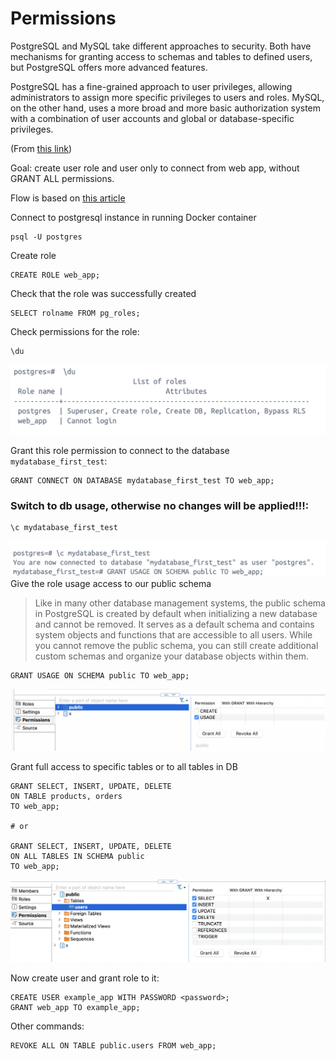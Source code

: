 # Permissions

PostgreSQL and MySQL take different approaches to security. Both have mechanisms for granting access to schemas and tables to defined users, but PostgreSQL offers more advanced features.

PostgreSQL has a fine-grained approach to user privileges, allowing administrators to assign more specific privileges to users and roles. MySQL, on the other hand, uses a more broad and more basic authorization system with a combination of user accounts and global or database-specific privileges.

(From [this link](https://www.logicmonitor.com/blog/postgresql-vs-mysql#:~:text=PostgreSQL%20has%20a%20fine%2Dgrained,global%20or%20database%2Dspecific%20privileges.))


Goal: create user role and user only to connect from web app, without GRANT ALL permissions.

Flow is based on [this article](https://dashibase.com/blog/restricted-postgresql-user/)

Connect to postgresql instance in running Docker container

```
psql -U postgres
```

Create role
```
CREATE ROLE web_app;
```

Check that the role was successfully created
```
SELECT rolname FROM pg_roles;
```

Check permissions for the role:
```
\du
```
![alt text](../screenshots/image-9.png)

Grant this role permission to connect to the database `mydatabase_first_test`:

```
GRANT CONNECT ON DATABASE mydatabase_first_test TO web_app;
```

### Switch to db usage, otherwise no changes will be applied!!!:
```
\c mydatabase_first_test
```
![](../screenshots/image-10.png)
Give the role usage access to our public schema

> Like in many other database management systems, the public schema in PostgreSQL is created by default when initializing a new database and cannot be removed. It serves as a default schema and contains system objects and functions that are accessible to all users. While you cannot remove the public schema, you can still create additional custom schemas and organize your database objects within them.

```
GRANT USAGE ON SCHEMA public TO web_app;
```

![alt text](../screenshots/image-11.png)

Grant full access to specific tables or to all tables in DB

```
GRANT SELECT, INSERT, UPDATE, DELETE
ON TABLE products, orders
TO web_app;

# or

GRANT SELECT, INSERT, UPDATE, DELETE
ON ALL TABLES IN SCHEMA public 
TO web_app;
```
![alt text](../screenshots/image-12.png)

Now create user and grant role to it:

```
CREATE USER example_app WITH PASSWORD <password>;
GRANT web_app TO example_app;
```


Other commands:


```
REVOKE ALL ON TABLE public.users FROM web_app;
```